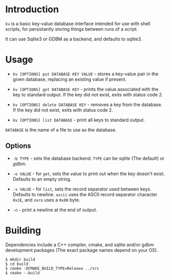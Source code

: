 Introduction
============

`kv` is a basic key-value database interface intended for use with
shell scripts, for persistantly storing things between runs of a
script.

It can use Sqlite3 or GDBM as a backend, and defaults to sqlite3.

Usage
=====

* `kv [OPTIONS] put DATABASE KEY VALUE` - stores a key-value pair in
  the given database, replacing an existing value if present.

* `kv [OPTIONS] get DATABASE KEY` - prints the value associated with
  the key to standard output. If the key did not exist, exits with
  status code 2.
  
* `kv [OPTIONS] delete DATABASE KEY` - removes a key from the
  database. If the key did not exist, exits with status code 2.

* `kv [OPTIONS] list DATABASE` - print all keys to standard output.

`DATABASE` is the name of a file to use as the database.

Options
-------

* `-b TYPE` - sets the database backend. `TYPE` can be *sqlite* (The
  default) or *gdbm*.

* `-e VALUE` - for `get`, sets the value to print out when the key
  doesn't exist. Defaults to an empty string.

* `-s VALUE` - for `list`, sets the record separator used between
  keys. Defaults to newline. `ascii` uses the ASCII record separator
  character `0x1E`, and `zero` uses a `0x00` byte.

* `-n` - print a newline at the end of output.

Building
========

Dependencies include a C++ compiler, cmake, and sqlite and/or gdbm
development packages (The exact package names depend on your OS).

    $ mkdir build
    $ cd build
    $ cmake -DCMAKE_BUILD_TYPE=Release ../src
    $ cmake --build

